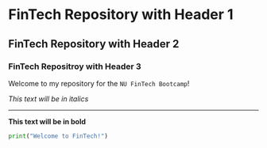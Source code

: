 # FinTech Repository with Header 1 

## FinTech Repository with Header 2

### FinTech Repositroy with Header 3

Welcome to my repository for the `NU FinTech Bootcamp`! 

*This text will be in italics*

---

**This text will be in bold**

```python
print("Welcome to FinTech!")
```